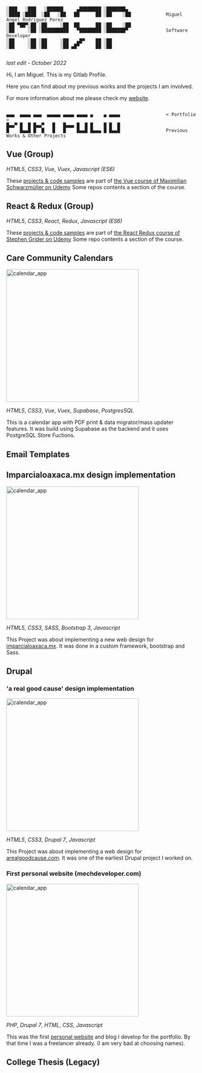 ```

░███   ░███   ░██████     ▄████████ ░███████▄ 
░████ ░████  ░██   ░██   ██      ██ ░██    ░██             Miguel Angel Rodriguez Perez
░██ ▀██▀░██ ░██     ░██  ██      ██ ░██    ░██
░██     ░██ ░██████████   ▀████████ ░███████▀              Software Developer
░██     ░██ ░██     ░██   ▄█▀    ██ ░██       
░██     ░██ ░██     ░██ ▄█▀      ██ ░██       
       
```

_last edit - October 2022_

Hi, I am Miguel. This is my Gitlab Profile.

Here you can find about my previous works and the projects I am involved.

For more information about me please check my [website](https://marp.rocks/).

```

▄▄▄  ▄▄▄▄ ▄▄▄  ▄▄▄▄▄ ▄▄▄▄ ▄▄▄▄ ▄    ▄ ▄▄▄▄                 < Portfolio >
█▄▄▀ █  █ █▄▄▀   █   █▄▄▄ █  █ █    █ █  █
█    █▄▄█ █  █   █   █    █▄▄█ █▄▄▄ █ █▄▄█                 Previous Works & Other Projects

```

## Vue (Group)

_HTML5_, _CSS3_, _Vue_, _Vuex_, _Javascript (ES6)_

These [projects & code samples](https://gitlab.com/marp_vue) are part of [the Vue course of Maximilian Schwarzmüller on Udemy](https://www.udemy.com/course/vuejs-2-the-complete-guide/) Some repos contents a section of the course.

## React & Redux (Group)

_HTML5_, _CSS3_, _React_, _Redux_, _Javascript (ES6)_

These [projects & code samples](https://gitlab.com/react-redux-marp) are part of [the React Redux course of Stephen Grider on Udemy](https://www.udemy.com/course/react-redux/) Some repo contents a section of the course.

## Care Community Calendars

<img src="https://gitlab.com/marp-dev/marp-dev/-/raw/master/assets/videos/calendar_app_short.avif" alt="calendar_app" width="350"/>

_HTML5_, _CSS3_, _Vue_, _Vuex_, _Supabase_, _PostgresSQL_

This is a calendar app with PDF print & data migrator/mass updater features. It was build using Supabase as the backend and it uses PostgreSQL Store Fuctions.

## Email Templates

## Imparcialoaxaca.mx design implementation

<img src="https://gitlab.com/marp-dev/marp-dev/-/raw/master/assets/img/oaxaca.png" alt="calendar_app" width="350"/>

_HTML5_, _CSS3_, _SASS_, _Bootstrap 3_, _Javascript_

This Project was about implementing a new web design for [imparcialoaxaca.mx](https://web.archive.org/web/20141214141659/http://imparcialoaxaca.mx/). It was done in a custom framework, bootstrap and Sass.

## Drupal

### 'a real good cause' design implementation

<img src="https://gitlab.com/marp-dev/marp-dev/-/raw/master/assets/img/arealgoodcause.png" alt="calendar_app" width="350"/>

_HTML5_, _CSS3_, _Drupal 7_, _Javascript_

This Project was about implementing a web design for [arealgoodcause.com](https://web.archive.org/web/20131128071802/http://arealgoodcause.com/). It was one of the earliest Drupal project I worked on.

### First personal website (mechdeveloper.com)

<img src="https://gitlab.com/marp-dev/marp-dev/-/raw/master/assets/img/first_website.png" alt="calendar_app" width="350"/>

_PHP_, _Drupal 7_, _HTML_, _CSS_, _Javascript_

This was the first [personal website](https://web.archive.org/web/20130409073648/http://mechdeveloper.com/) and blog I develop for the portfolio. By that time I was a freelancer already. (I am very bad at choosing names).

## College Thesis (Legacy)
